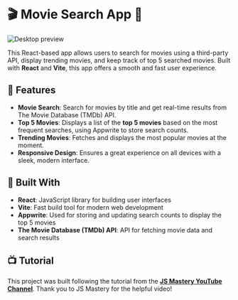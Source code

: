 # 🎬 **Movie Search App** 🎥

![Desktop preview](https://ibb.co/zscjCMD)

This React-based app allows users to search for movies using a third-party API, display trending movies, and keep track of top 5 searched movies. Built with **React** and **Vite**, this app offers a smooth and fast user experience.

## 🌟 **Features**

- **Movie Search**: Search for movies by title and get real-time results from The Movie Database (TMDb) API.  
- **Top 5 Movies**: Displays a list of the **top 5 movies** based on the most frequent searches, using Appwrite to store search counts.
- **Trending Movies**: Fetches and displays the most popular movies at the moment.
- **Responsive Design**: Ensures a great experience on all devices with a sleek, modern interface.

## 🚀 **Built With**

- **React**: JavaScript library for building user interfaces
- **Vite**: Fast build tool for modern web development
- **Appwrite**: Used for storing and updating search counts to display the top 5 movies
- **The Movie Database (TMDb) API**: API for fetching movie data and search results

## 📺 Tutorial
This project was built following the tutorial from the **[JS Mastery YouTube Channel](https://www.youtube.com/watch?v=dCLhUialKPQ&ab_channel=JavaScriptMastery)**. Thank you to JS Mastery for the helpful video!